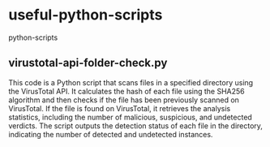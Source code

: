 # useful-python-scripts
python-scripts

## virustotal-api-folder-check.py

This code is a Python script that scans files in a specified directory using the VirusTotal API. It calculates the hash of each file using the SHA256 algorithm and then checks if the file has been previously scanned on VirusTotal. If the file is found on VirusTotal, it retrieves the analysis statistics, including the number of malicious, suspicious, and undetected verdicts. The script outputs the detection status of each file in the directory, indicating the number of detected and undetected instances.
